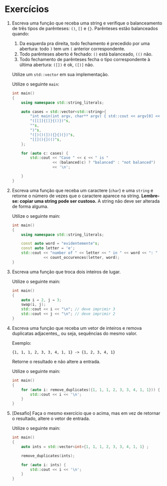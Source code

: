 Exercícios
==========

1. Escreva uma função que receba uma string e verifique o balanceamento de três
   tipos de parênteses: `()`, `[]` e `{}`. Parênteses estão balanceados quando:
    1. Da esquerda pra direita, todo fechamento é precedido por uma abertura:
       todo `)` tem um `(` anterior correspondente.
    2. Todo parênteses aberto é fechado: `()` está balanceado, `(()` não.
    3. Todo fechamento de parênteses fecha o tipo correspondente à última
       abertura: `([])` é ok, `([)]` não.

    Utilize um `std::vector` em sua implementação.

    Utilize o seguinte `main`:

    ```cpp
    int main()
    {
        using namespace std::string_literals;

        auto cases = std::vector<std::string>{
            "int main(int argv, char** argv) { std::cout << argv[0] << '\n'; }"s,
            "([[]]{[]}{()})"s,
            ""s,
            ")"s,
            "([)()(])({}{)(})"s,
            "[[](){](()"s,
        };

        for (auto c: cases) {
            std::cout << "Case " << c << " is "
                      << (balanced(c) ? "balanced" : "not balanced")
                      << '\n';

        }
    }
    ```

2. Escreva uma função que receba um caractere (`char`) e uma `string` e retorne
   o número de vezes que o caractere aparece na string. **Lembre-se: copiar uma
   string pode ser custoso.** A string não deve ser alterada de forma alguma.

    Utilize o seguinte main:

    ```cpp
    int main()
    {
        using namespace std::string_literals;

        const auto word = "evidentemente"s;
        const auto letter = 'e';
        std::cout << "number of " << letter << " in " << word << ": "
                  << count_occurences(letter, word);
    }
    ```


3. Escreva uma função que troca dois inteiros de lugar.

    Utilize o seguinte main:

    ```cpp
    int main()
    {
        auto i = 2, j = 3;
        swap(i, j);
        std::cout << i << "\n"; // deve imprimir 3
        std::cout << j << "\n"; // deve imprimir 2
    }
    ```

3. Escreva uma função que receba um vetor de inteiros e remova duplicatas
   adjacentes,, ou seja, sequências do mesmo valor.

    Exemplo:

    ```
    {1, 1, 1, 2, 3, 3, 4, 1, 1} -> {1, 2, 3, 4, 1}
    ```

    Retorne o resultado e não altere a entrada.

    Utilize o seguinte main:

    ```cpp
    int main()
    {
        for (auto i: remove_duplicates({1, 1, 1, 2, 3, 3, 4, 1, 1})) {
            std::cout << i << '\n';
        }
    }
    ```

4. [Desafio] Faça o mesmo exercício que o acima, mas em vez de retornar o
   resultado, altere o vetor de entrada.

    Utilize o seguinte main:

    ```cpp
    int main()
    {
        auto ints = std::vector<int>{1, 1, 1, 2, 3, 3, 4, 1, 1} ;

        remove_duplicates(ints);

        for (auto i: ints) {
            std::cout << i << '\n';
        }
    }
    ```

